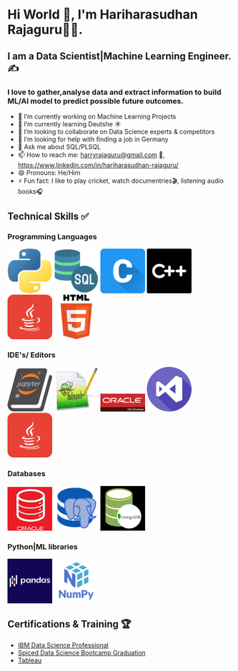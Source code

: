 # Hi World 👋, I'm Hariharasudhan Rajaguru👨‍💻.
## I am a Data Scientist|Machine Learning Engineer.✍️
### I love to gather,analyse data and extract information to build ML/AI model to predict possible future outcomes.



- 🔭 I’m currently working on Machine Learning Projects
- 🌱 I’m currently learning Deutshe ☀️
- 👯 I’m looking to collaborate on Data Science experts & competitors
- 🤔 I’m looking for help with finding a job in Germany
- 💬 Ask me about SQL/PLSQL
- 📫 How to reach me: harryrajaguru@gmail.com 📧, https://www.linkedin.com/in/hariharasudhan-rajaguru/
- 😄 Pronouns: He/Him
- ⚡ Fun fact: I like to play cricket, watch documentries🎬, listening audio books🎧
 


## Technical Skills ✅
### Programming Languages
<p>
  <img src="./images/python.png" width="100" title="Python">
  <img src="./images/sql-server.png" width="100" title="SQL|PLSQL">
  <img src="./images/letter-c.png" width="100" title="C">
  <img src="./images/c-logo.png" width="100" title="C++">
  <img src="./images/java.png" width="100" title="Java">
  <img src="./images/html_256x256.png" width="100" title="Java">
</p>

### IDE's/ Editors
<p>
  <img src="./images/jupyter.png" width="100" title="">
  <img src="./images/notepad++.jpg" width="100" title="">
  <img src="./images/oracle sql developer.png" width="100" title="">
  <img src="./images/visual-studio.png" width="100" title="">
  <img src="./images/java.png" width="100" title="">
</p>

### Databases
<p>
  <img src="./images/oracle-db.png" width="100" title="">
  <img src="./images/postgresql.png" width="100" title="">
  <img src="./images/mongodb.png" width="100" title="">
 </p>
 
### Python|ML libraries
<p>
  <img src="./images/pandas.png" width="100" title="">
  <img src="./images/numpy.png" width="100" title="">
  </p>

## Certifications & Training 🏆
- [IBM Data Science Professional](https://www.coursera.org/account/accomplishments/professional-cert/8HKG4NNP3D5Q?)
- [Spiced Data Science Bootcamp Graduation](https://www.credential.net/73d94465-c555-44ff-ba0a-57d7cea941fe#gs.3wpfyi)
- [Tableau](https://www.simplilearn.com/skillup-certificate-landing?token=eyJjb3Vyc2VfaWQiOiI3OTUiLCJjZXJ0aWZpY2F0ZV91cmwiOiJodHRwczpcL1wvY2VydGlmaWNhdGVzLnNpbXBsaWNkbi5uZXRcL3NoYXJlXC90aHVtYl8zNzY4MDQ3XzE2NjMwNjQxOTUucG5nIiwidXNlcm5hbWUiOiJIYXJpaGFyYXN1ZGhhbiBSYWphZ3VydSJ9&utm_source=shared-certificate&utm_medium=lms&utm_campaign=shared-certificate-promotion&referrer=https%3A%2F%2Flms.simplilearn.com%2Fdashboard%2Fcertificate&%24web_only=true&_branch_match_id=1202511559767831480&_branch_referrer=H4sIAAAAAAAAA8soKSkottLXL87MLcjJ1EssKNDLyczL1k%2FVTwsw93Q0KbLMKEkCABQkRVslAAAA)

  
  
  


